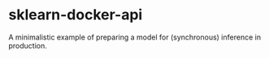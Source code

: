# sklearn-docker-api
A minimalistic example of preparing a model for (synchronous) inference in production.
